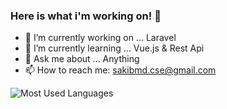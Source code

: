 ### Here is what i'm working on! 👋


- 🔭 I’m currently working on ... Laravel
- 🌱 I’m currently learning ... Vue.js & Rest Api
- 💬 Ask me about ... Anything
- 📫 How to reach me: sakibmd.cse@gmail.com

![Most Used Languages](https://github-readme-stats.vercel.app/api/top-langs/?username=sakibmd&layout=compact)


